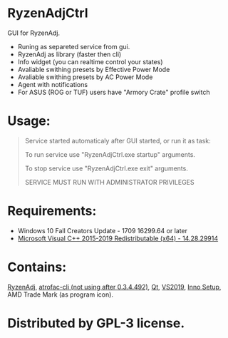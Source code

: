 # RyzenAdjCtrl
GUI for RyzenAdj.

- Runing as separeted service from gui.
- RyzenAdj as library (faster then cli)
- Info widget (you can realtime control your states)
- Avaliable swithing presets by Effective Power Mode
- Avaliable swithing presets by AC Power Mode
- Agent with notifications
- For ASUS (ROG or TUF) users have "Armory Crate" profile switch

# Usage:
> Service started automaticaly after GUI started, or run it as task:
> 
> To run service use "RyzenAdjCtrl.exe startup" arguments.
> 
> To stop service use "RyzenAdjCtrl.exe exit" arguments.
> 
> SERVICE MUST RUN WITH ADMINISTRATOR PRIVILEGES

# Requirements:
- Windows 10 Fall Creators Update - 1709 16299.64 or later
- [Microsoft Visual C++ 2015-2019 Redistributable (x64) - 14.28.29914](https://github.com/xodj/RyzenAdjCtrl/releases/download/0.1.0.41/VC_redist.x64.exe)

# Contains:
[RyzenAdj](https://github.com/FlyGoat/RyzenAdj), [atrofac-cli (not using after 0.3.4.492)](https://github.com/cronosun/atrofac), [Qt](https://www.qt.io/download-open-source), [VS2019](https://visualstudio.microsoft.com/), [Inno Setup](https://github.com/jrsoftware/issrc), AMD Trade Mark (as program icon).

# Distributed by GPL-3 license.
